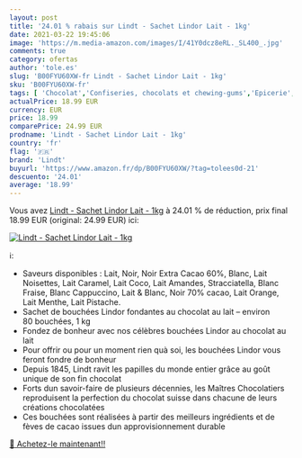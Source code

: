 ```yaml
---
layout: post
title: '24.01 % rabais sur Lindt - Sachet Lindor Lait - 1kg'
date: 2021-03-22 19:45:06
image: 'https://m.media-amazon.com/images/I/41Y0dcz8eRL._SL400_.jpg'
comments: true
category: ofertas
author: 'tole.es'
slug: 'B00FYU60XW-fr Lindt - Sachet Lindor Lait - 1kg'
sku: 'B00FYU60XW-fr'
tags: [ 'Chocolat','Confiseries, chocolats et chewing-gums','Epicerie','Friandises au chocolat','lindt','Épicerie', ]
actualPrice: 18.99 EUR
currency: EUR
price: 18.99
comparePrice: 24.99 EUR
prodname: 'Lindt - Sachet Lindor Lait - 1kg'
country: 'fr'
flag: '🇫🇷'
brand: 'Lindt'
buyurl: 'https://www.amazon.fr/dp/B00FYU60XW/?tag=tolees0d-21'
descuento: '24.01'
average: '18.99'
---
```


Vous avez [Lindt - Sachet Lindor Lait - 1kg](https://www.amazon.fr/dp/B00FYU60XW/?tag=tolees0d-21)  à  24.01 % de réduction, prix final  18.99 EUR (original: 24.99 EUR) ici:

[![Lindt - Sachet Lindor Lait - 1kg](https://m.media-amazon.com/images/I/41Y0dcz8eRL._SL400_.jpg)](https://www.amazon.fr/dp/B00FYU60XW/?tag=tolees0d-21)

ℹ️:

- Saveurs disponibles : Lait, Noir, Noir Extra Cacao 60%, Blanc, Lait Noisettes, Lait Caramel, Lait Coco, Lait Amandes, Stracciatella, Blanc Fraise, Blanc Cappuccino, Lait & Blanc, Noir 70% cacao, Lait Orange, Lait Menthe, Lait Pistache.
- Sachet de bouchées Lindor fondantes au chocolat au lait – environ 80 bouchées, 1 kg
- Fondez de bonheur avec nos célèbres bouchées Lindor au chocolat au lait
- Pour offrir ou pour un moment rien quà soi, les bouchées Lindor vous feront fondre de bonheur
- Depuis 1845, Lindt ravit les papilles du monde entier grâce au goût unique de son fin chocolat
- Forts dun savoir-faire de plusieurs décennies, les Maîtres Chocolatiers reproduisent la perfection du chocolat suisse dans chacune de leurs créations chocolatées
- Ces bouchées sont réalisées à partir des meilleurs ingrédients et de fèves de cacao issues dun approvisionnement durable

[🛒 Achetez-le maintenant!!](https://www.amazon.fr/dp/B00FYU60XW/?tag=tolees0d-21)
